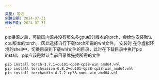 ```yaml
---

类型: 笔记
创建日期: 2024-07-31
修改日期: 2024-07-31
---
```

pip换源之后，可能国内源并没有那么多gpu细分版本的torch，会给你安装默认cpu版本的torch。
因此选择自行下载torch所需的whl文件。
安装时
在你虚拟环境的shell中，切换目录到下载whl文件的目录，此时在下载目录中执行pip install，
pip应该是默认当前目录优先找所需的文件
```
pip install torch-1.7.1+cu101-cp38-cp38-win_amd64.whl
pip install torchvision-0.8.2+cu101-cp38-cp38-win_amd64.whl
pip install torchaudio-0.7.2-cp38-none-win_amd64.whl

```
